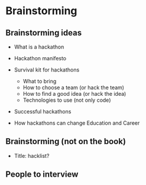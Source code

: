 # Brainstorming

## Brainstorming ideas

- What is a hackathon
- Hackathon manifesto
- Survival kit for hackathons
  - What to bring
  - How to choose a team (or hack the team)
  - How to find a good idea (or hack the idea)
  - Technologies to use (not only code)

- Successful hackathons
- How hackathons can change Education and Career

## Brainstorming (not on the book)

- Title: hacklist?

## People to interview
